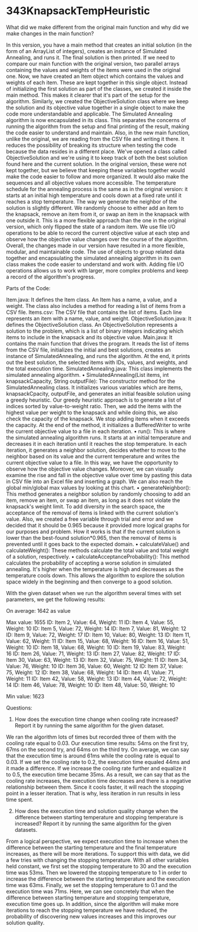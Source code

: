 # 343KnapsackTempHeuristic

What did we make different from the original main function and why did we make changes in the main function?

In this version, you have a main method that creates an initial solution (in the form of an ArrayList of integers), creates an instance of Simulated Annealing, and runs it. The final solution is then printed. If we need to compare our main function with the original version, two parallel arrays containing the values and weights of the items were used in the original one. Now, we have created an Item object which contains the values and weights of each item. These are kept together in this single object. Instead of initializing the first solution as part of the classes, we created it inside the main method. This makes it clearer that it's part of the setup for the algorithm. Similarly, we created the ObjectiveSolution class where we keep the solution and its objective value together in a single object to make the code more understandable and applicable. The Simulated Annealing algorithm is now encapsulated in its class. This separates the concerns of running the algorithm from the setup and final printing of the result, making the code easier to understand and maintain. Also, in the new main function, unlike the original, we are reading from the CSV file and writing it there. It reduces the possibility of breaking its structure when testing the code because the data resides in a different place.
We've opened a class called ObjectiveSolution and we're using it to keep track of both the best solution found here and the current solution. In the original version, these were not kept together, but we believe that keeping these variables together would make the code easier to follow and more organized. It would also make the sequences and all objective values more accessible. The temperature schedule for the annealing process is the same as in the original version: it starts at an initial high temperature and cools down at a fixed rate until it reaches a stop temperature. The way we generate the neighbor of the solution is slightly different. We randomly choose to either add an item to the knapsack, remove an item from it, or swap an item in the knapsack with one outside it. This is a more flexible approach than the one in the original version, which only flipped the state of a random item. We use file I/O operations to be able to record the current objective value at each step and observe how the objective value changes over the course of the algorithm.
Overall, the changes made in our version have resulted in a more flexible, modular, and maintainable code. The use of objects to group related data together and encapsulating the simulated annealing algorithm in its own class makes the code easier to understand and work with. Adding file I/O operations allows us to work with larger, more complex problems and keep a record of the algorithm's progress.

Parts of the Code:

Item.java: It defines the Item class. An Item has a name, a value, and a weight. The class also includes a method for reading a list of items from a CSV file.
Items.csv: The CSV file that contains the list of items. Each line represents an item with a name, value, and weight.
ObjectiveSolution.java: It defines the ObjectiveSolution class. An ObjectiveSolution represents a solution to the problem, which is a list of binary integers indicating which items to include in the knapsack and its objective value.
Main.java: It contains the main function that drives the program. It reads the list of items from the CSV file, initializes the initial and best solutions, creates an instance of SimulatedAnnealing, and runs the algorithm. At the end, it prints out the best solution, the selected items with IDs, values, and weights, and the total execution time.
SimulatedAnnealing.java: This class implements the simulated annealing algorithm.
•	SimulatedAnnealing(List<Item> items, int knapsackCapacity, String outputFile): The constructor method for the SimulatedAnnealing class. It initializes various variables which are items, knapsackCpacity, outputFile, and generates an initial feasible solution using a greedy heuristic. Our greedy heuristic approach is to generate a list of indices sorted by value-to-weight ratio. Then, we add the items with the highest value per weight to the knapsack and while doing this, we also check the capacity of the knapsack. We stop adding items when it exceeds the capacity. At the end of the method, it initializes a BufferedWriter to write the current objective value to a file in each iteration. 
•	run(): This is where the simulated annealing algorithm runs. It starts at an initial temperature and decreases it in each iteration until it reaches the stop temperature. In each iteration, it generates a neighbor solution, decides whether to move to the neighbor based on its value and the current temperature and writes the current objective value to a file. In this way, we have the opportunity to observe how the objective value changes. Moreover, we can visually examine the rise and fall in the objective value over time by pasting this data in CSV file into an Excel file and inserting a graph. We can also reach the global min/global max values by looking at this chart.
•	generateNeighbor(): This method generates a neighbor solution by randomly choosing to add an item, remove an item, or swap an item, as long as it does not violate the knapsack's weight limit. To add diversity in the search space, the acceptance of the removal of items is linked with the current solution's value. Also, we created a free variable through trial and error and we decided that it should be 0.965 because it provided more logical graphs for our purposes and problem. How it works is that if the current solution is lower than the best-found solution*0.965, then the removal of items is prevented until it goes back to the expected domain.
•	calculateValue() and calculateWeight(): These methods calculate the total value and total weight of a solution, respectively.
•	calculateAcceptanceProbability(): This method calculates the probability of accepting a worse solution in simulated annealing. It's higher when the temperature is high and decreases as the temperature cools down. This allows the algorithm to explore the solution space widely in the beginning and then converge to a good solution.

With the given dataset when we run the algorithm several times with set parameters, we get the following results:

On average: 1642 as value

Max value: 1655
ID: Item 2, Value: 64, Weight: 11
ID: Item 4, Value: 55, Weight: 10
ID: Item 5, Value: 72, Weight: 14
ID: Item 7, Value: 81, Weight: 12
ID: Item 9, Value: 72, Weight: 17
ID: Item 10, Value: 80, Weight: 13
ID: Item 11, Value: 62, Weight: 11
ID: Item 15, Value: 68, Weight: 16
ID: Item 16, Value: 51, Weight: 10
ID: Item 18, Value: 68, Weight: 10
ID: Item 19, Value: 83, Weight: 16
ID: Item 26, Value: 71, Weight: 13
ID: Item 27, Value: 82, Weight: 17
ID: Item 30, Value: 63, Weight: 13
ID: Item 32, Value: 75, Weight: 11
ID: Item 34, Value: 76, Weight: 10
ID: Item 36, Value: 60, Weight: 12
ID: Item 37, Value: 75, Weight: 12
ID: Item 38, Value: 68, Weight: 14
ID: Item 41, Value: 71, Weight: 11
ID: Item 42, Value: 58, Weight: 13
ID: Item 44, Value: 72, Weight: 14
ID: Item 46, Value: 78, Weight: 10
ID: Item 48, Value: 50, Weight: 10

Min value: 1623

Questions:

1)	How does the execution time change when cooling rate increased? Report it by running the same algorithm for the given dataset.

We ran the algorithm lots of times but recorded three of them with the cooling rate equal to 0.03. Our execution time results: 54ms on the first try, 67ms on the second try, and 64ms on the third try. On average, we can say that the execution time is around 61ms while the cooling rate is equal to 0.03. If we set the cooling rate to 0.2, the execution time equaled 44ms and it made a difference. If we increase the cooling rate further and equalize it to 0.5, the execution time became 35ms. As a result, we can say that as the cooling rate increases, the execution time decreases and there is a negative relationship between them. Since it cools faster, it will reach the stopping point in a lesser iteration. That is why, less iteration in run results in less time spent.

2)	How does the execution time and solution quality change when the difference between starting temperature and stopping temperature is increased? Report it by running the same algorithm for the given datasets.

From a logical perspective, we expect execution time to increase when the difference between the starting temperature and the final temperature increases, as there will be more iterations. To support this with data, we did a few tries with changing the stopping temperature. With all other variables held constant, we first set the stopping temperature to 30 and the execution time was 53ms. Then we lowered the stopping temperature to 1 in order to increase the difference between the starting temperature and the execution time was 63ms. Finally, we set the stopping temperature to 0.1 and the execution time was 71ms. Here, we can see concretely that when the difference between starting temperature and stopping temperature, execution time goes up. In addition, since the algorithm will make more iterations to reach the stopping temperature we have reduced, the probability of discovering new values increases and this improves our solution quality.

